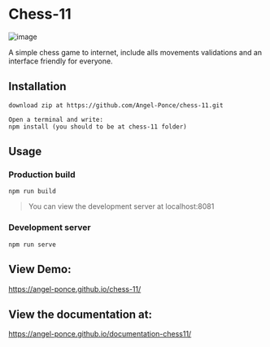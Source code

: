 # Chess-11

![image](https://user-images.githubusercontent.com/60164099/104357987-7bfddf00-54d3-11eb-97bc-e001dd2b6ca3.png)

A simple chess game to internet, include alls movements validations and an interface friendly for everyone.

## Installation

    download zip at https://github.com/Angel-Ponce/chess-11.git

    Open a terminal and write:
    npm install (you should to be at chess-11 folder)

## Usage

### Production build

    npm run build

> You can view the development server at localhost:8081

### Development server

    npm run serve

## View Demo:
https://angel-ponce.github.io/chess-11/

## View the documentation at:
https://angel-ponce.github.io/documentation-chess11/
